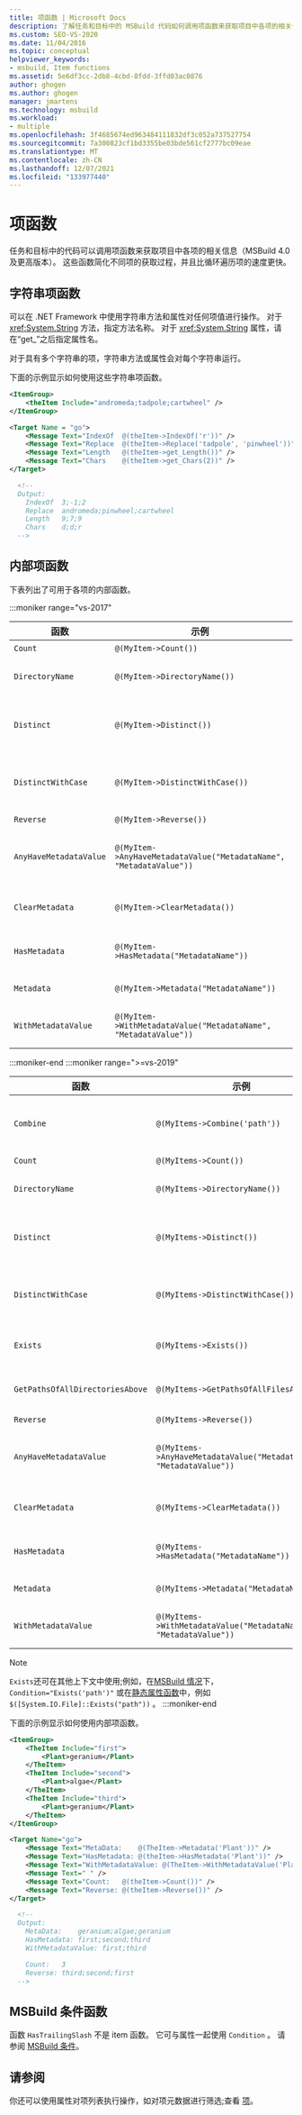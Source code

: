 ```yaml
---
title: 项函数 | Microsoft Docs
description: 了解任务和目标中的 MSBuild 代码如何调用项函数来获取项目中各项的相关信息。
ms.custom: SEO-VS-2020
ms.date: 11/04/2016
ms.topic: conceptual
helpviewer_keywords:
- msbuild, Item functions
ms.assetid: 5e6df3cc-2db8-4cbd-8fdd-3ffd03ac0876
author: ghogen
ms.author: ghogen
manager: jmartens
ms.technology: msbuild
ms.workload:
- multiple
ms.openlocfilehash: 3f4685674ed963484111832df3c052a737527754
ms.sourcegitcommit: 7a300823cf1bd3355be03bde561cf2777bc09eae
ms.translationtype: MT
ms.contentlocale: zh-CN
ms.lasthandoff: 12/07/2021
ms.locfileid: "133977440"
---
```

# <a name="item-functions"></a>项函数

任务和目标中的代码可以调用项函数来获取项目中各项的相关信息（MSBuild 4.0 及更高版本）。 这些函数简化不同项的获取过程，并且比循环遍历项的速度更快。

## <a name="string-item-functions"></a>字符串项函数

可以在 .NET Framework 中使用字符串方法和属性对任何项值进行操作。 对于 <xref:System.String> 方法，指定方法名称。 对于 <xref:System.String> 属性，请在“get_”之后指定属性名。

对于具有多个字符串的项，字符串方法或属性会对每个字符串运行。

下面的示例显示如何使用这些字符串项函数。

```xml
<ItemGroup>
    <theItem Include="andromeda;tadpole;cartwheel" />
</ItemGroup>

<Target Name = "go">
    <Message Text="IndexOf  @(theItem->IndexOf('r'))" />
    <Message Text="Replace  @(theItem->Replace('tadpole', 'pinwheel'))" />
    <Message Text="Length   @(theItem->get_Length())" />
    <Message Text="Chars    @(theItem->get_Chars(2))" />
</Target>

  <!--
  Output:
    IndexOf  3;-1;2
    Replace  andromeda;pinwheel;cartwheel
    Length   9;7;9
    Chars    d;d;r
  -->
```

## <a name="intrinsic-item-functions"></a>内部项函数

下表列出了可用于各项的内部函数。

:::moniker range="vs-2017"

|函数|示例|描述|
|--------------|-------------|-----------------|
|`Count`|`@(MyItem->Count())`|返回项计数。|
|`DirectoryName`|`@(MyItem->DirectoryName())`|返回每个项的 `Path.DirectoryName` 等效项。|
|`Distinct`|`@(MyItem->Distinct())`|返回具有不同 `Include` 值的项。 忽略元数据。 比较不区分大小写。|
|`DistinctWithCase`|`@(MyItem->DistinctWithCase())`|返回具有不同 `itemspec` 值的项。 忽略元数据。 比较是区分大小写的。|
|`Reverse`|`@(MyItem->Reverse())`|按相反顺序返回项。|
|`AnyHaveMetadataValue`|`@(MyItem->AnyHaveMetadataValue("MetadataName", "MetadataValue"))`|返回 `boolean`，指示是否有任何项具有给定的元数据名和值。 比较不区分大小写。|
|`ClearMetadata`|`@(MyItem->ClearMetadata())`|返回清除了元数据的项。 仅保留 `itemspec`。|
|`HasMetadata`|`@(MyItem->HasMetadata("MetadataName"))`|返回具有给定元数据名的项。 比较不区分大小写。|
|`Metadata`|`@(MyItem->Metadata("MetadataName"))`|返回具有元数据名的元数据的值。|
|`WithMetadataValue`|`@(MyItem->WithMetadataValue("MetadataName", "MetadataValue"))`|返回具有给定元数据名和值的项。 比较不区分大小写。|

:::moniker-end
:::moniker range=">=vs-2019"

|函数|示例|说明|
|--------------|-------------|-----------------|
|`Combine`|`@(MyItems->Combine('path'))`|返回一个新的项集，其中包含附加到所有输入项的给定的相对路径。|
|`Count`|`@(MyItems->Count())`|返回项计数。|
|`DirectoryName`|`@(MyItems->DirectoryName())`|返回每个项的 `Path.DirectoryName` 等效项。|
|`Distinct`|`@(MyItems->Distinct())`|返回具有不同 `Include` 值的项。 忽略元数据。 比较不区分大小写。|
|`DistinctWithCase`|`@(MyItems->DistinctWithCase())`|返回具有不同 `itemspec` 值的项。 忽略元数据。 比较是区分大小写的。|
|`Exists`|`@(MyItems->Exists())`|筛选一组项，这些项对磁盘上实际存在的项进行筛选。|
|`GetPathsOfAllDirectoriesAbove`| `@(MyItems->GetPathsOfAllFilesAbove())`|给定一组项后，返回表示所有祖先目录的项。 不保证顺序。|
|`Reverse`|`@(MyItems->Reverse())`|按相反顺序返回项。|
|`AnyHaveMetadataValue`|`@(MyItems->AnyHaveMetadataValue("MetadataName", "MetadataValue"))` | 返回 `boolean`，指示是否有任何项具有给定的元数据名和值。 比较不区分大小写。 |
|`ClearMetadata`|`@(MyItems->ClearMetadata())` |返回清除了元数据的项。 仅保留 `itemspec`。|
|`HasMetadata`|`@(MyItems->HasMetadata("MetadataName"))`|返回具有给定元数据名的项。 比较不区分大小写。|
|`Metadata`|`@(MyItems->Metadata("MetadataName"))`|返回具有元数据名的元数据的值。|
|`WithMetadataValue`|`@(MyItems->WithMetadataValue("MetadataName", "MetadataValue"))`|返回具有给定元数据名和值的项。 比较不区分大小写。|

> [!NOTE]
> `Exists`还可在其他上下文中使用;例如，在[MSBuild 情况](msbuild-conditions.md)下， `Condition="Exists('path')"` 或在[静态属性函数](property-functions.md)中，例如 `$([System.IO.File]::Exists("path"))` 。
:::moniker-end

下面的示例显示如何使用内部项函数。

```xml
<ItemGroup>
    <TheItem Include="first">
        <Plant>geranium</Plant>
    </TheItem>
    <TheItem Include="second">
        <Plant>algae</Plant>
    </TheItem>
    <TheItem Include="third">
        <Plant>geranium</Plant>
    </TheItem>
</ItemGroup>

<Target Name="go">
    <Message Text="MetaData:    @(TheItem->Metadata('Plant'))" />
    <Message Text="HasMetadata: @(theItem->HasMetadata('Plant'))" />
    <Message Text="WithMetadataValue: @(TheItem->WithMetadataValue('Plant', 'geranium'))" />
    <Message Text=" " />
    <Message Text="Count:   @(theItem->Count())" />
    <Message Text="Reverse: @(theItem->Reverse())" />
</Target>

  <!--
  Output:
    MetaData:    geranium;algae;geranium
    HasMetadata: first;second;third
    WithMetadataValue: first;third

    Count:   3
    Reverse: third;second;first
  -->
```

## <a name="msbuild-condition-functions"></a>MSBuild 条件函数

函数 `HasTrailingSlash` 不是 item 函数。 它可与属性一起使用 `Condition` 。 请参阅 [MSBuild 条件](msbuild-conditions.md)。

## <a name="see-also"></a>请参阅

你还可以使用属性对项列表执行操作，如对项元数据进行筛选;查看 [项](../msbuild/msbuild-items.md)。
